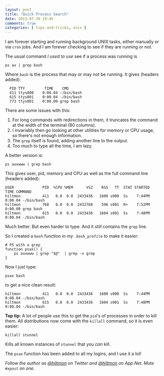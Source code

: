 ```yaml
---
layout: post
title: "Quick Process Search"
date: 2013-07-30 19:45
comments: true
categories: [ tips-and-tricks, unix ]
---
```


I am forever starting and running background UNIX tasks, either manually or via `cron` jobs. And I am forever checking to see if they are running or not.

The usual command *I used to use* see if a process was running is 

	ps ax | grep bash
	
Where `bash` is the process that may or may not be running. It gives (headers added):

	  PID TTY         TIME    CMD
	  411 ttys000    0:00.04 -/bin/bash
	  615 ttys001    0:00.04 -/bin/bash
	  773 ttys001    0:00.00 grep bash

There are some issues with this:

1. For long commands with redirections in them, it truncates the command at the width of the terminal (80 columns).
2. I invariably then go looking at other utilities for memory or CPU usage, so there's not enough information.
2. The `grep` itself is found, adding another line to the output.
3. Too much to type all the time, I am lazy.

A better version is:

	ps auxwww | grep bash
	
This gives user, pid, memory and CPU as well as the full command line (headers added): 

	USER             PID  %CPU %MEM      VSZ    RSS   TT  STAT STARTED      TIME COMMAND
	hiltmon          411   0.0  0.0  2433436   1600 s000  Ss    7:44PM   0:00.04 -/bin/bash
	hiltmon          768   0.0  0.0  2432768    596 s001  R+    7:52PM   0:00.00 grep bash
	hiltmon          615   0.0  0.0  2433436   1604 s001  Ss    7:48PM   0:00.04 -/bin/bash

Much better. But even harder to type. And it *still* contains the `grep` line.

So I created a `bash` function in my `.bash_profile` to make it easier:

	# PS with a grep
	function psax() {
    	ps auxwww | grep "$@"  | grep -v grep
	}
	
Now I just type:

	psax bash
	
to get a nice clean result:

	hiltmon          411   0.0  0.0  2433436   1600 s000  Ss    7:44PM   0:00.04 -/bin/bash
	hiltmon          615   0.0  0.0  2433436   1604 s001  Ss    7:48PM   0:00.04 -/bin/bash
	
**Top tip:** A lot of people use this to get the `pid`'s of processes in order to kill them. All distributions now come with the `killall` command, so it is even easier:

	killall stunnel
	
Kills all known instances of `stunnel` that you *can* kill.

The `psax` function has been added to all my logins, and I use it a lot!

*Follow the author as [@hiltmon](http://https://twitter.com/hiltmon) on Twitter and [@hiltmon](http://alpha.app.net/hiltmon) on App.Net. Mute `#xpost` on one.*
